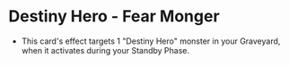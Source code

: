 # Destiny Hero - Fear Monger

*   This card's effect targets 1 "Destiny Hero" monster in your Graveyard, when it activates during your Standby Phase.
